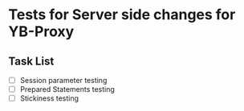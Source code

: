 # Tests for Server side changes for YB-Proxy

## Task List
- [ ] Session parameter testing
- [ ] Prepared Statements testing
- [ ] Stickiness testing